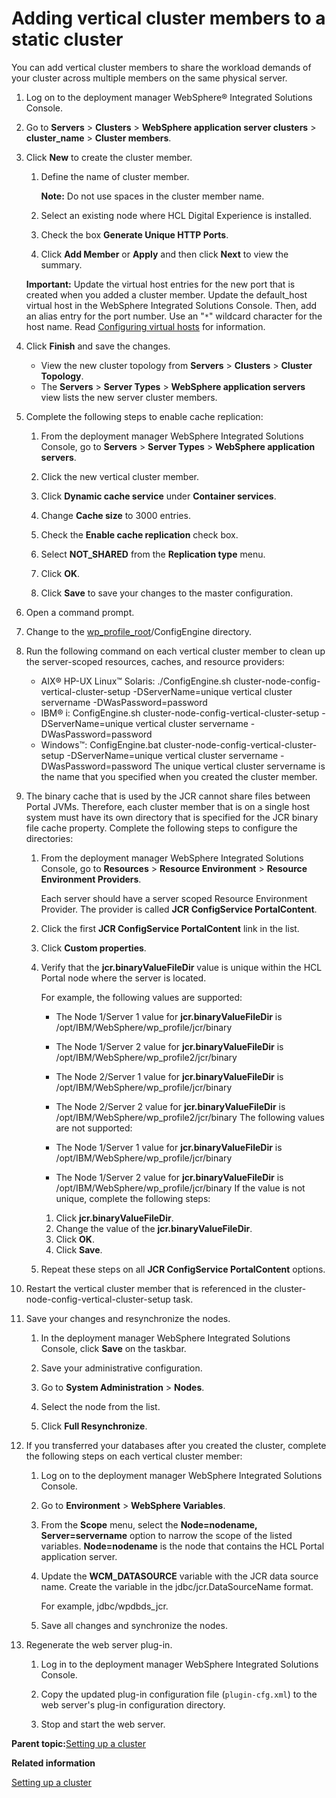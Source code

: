 # Adding vertical cluster members to a static cluster 

You can add vertical cluster members to share the workload demands of your cluster across multiple members on the same physical server.

1.  Log on to the deployment manager WebSphere® Integrated Solutions Console.

2.  Go to **Servers** \> **Clusters** \> **WebSphere application server clusters** \> **cluster\_name** \> **Cluster members**.

3.  Click **New** to create the cluster member.

    1.  Define the name of cluster member.

        **Note:** Do not use spaces in the cluster member name.

    2.  Select an existing node where HCL Digital Experience is installed.

    3.  Check the box **Generate Unique HTTP Ports**.

    4.  Click **Add Member** or **Apply** and then click **Next** to view the summary.

    **Important:** Update the virtual host entries for the new port that is created when you added a cluster member. Update the default\_host virtual host in the WebSphere Integrated Solutions Console. Then, add an alias entry for the port number. Use an "`*`" wildcard character for the host name. Read [Configuring virtual hosts](http://www-01.ibm.com/support/knowledgecenter/SSEQTP_8.5.5/com.ibm.websphere.base.doc/ae/tcws_plugin_vhost.html) for information.

4.  Click **Finish** and save the changes.

    -   View the new cluster topology from **Servers** \> **Clusters** \> **Cluster Topology**.
    -   The **Servers** \> **Server Types** \> **WebSphere application servers** view lists the new server cluster members.
5.  Complete the following steps to enable cache replication:

    1.  From the deployment manager WebSphere Integrated Solutions Console, go to **Servers** \> **Server Types** \> **WebSphere application servers**.

    2.  Click the new vertical cluster member.

    3.  Click **Dynamic cache service** under **Container services**.

    4.  Change **Cache size** to 3000 entries.

    5.  Check the **Enable cache replication** check box.

    6.  Select **NOT\_SHARED** from the **Replication type** menu.

    7.  Click **OK**.

    8.  Click **Save** to save your changes to the master configuration.

6.  Open a command prompt.

7.  Change to the [wp\_profile\_root](../reference/wpsdirstr.md#wp_profile_root)/ConfigEngine directory.

8.  Run the following command on each vertical cluster member to clean up the server-scoped resources, caches, and resource providers:

    -   AIX® HP-UX Linux™ Solaris: ./ConfigEngine.sh cluster-node-config-vertical-cluster-setup -DServerName=unique vertical cluster servername -DWasPassword=password
    -   IBM® i: ConfigEngine.sh cluster-node-config-vertical-cluster-setup -DServerName=unique vertical cluster servername -DWasPassword=password
    -   Windows™: ConfigEngine.bat cluster-node-config-vertical-cluster-setup -DServerName=unique vertical cluster servername -DWasPassword=password
    The unique vertical cluster servername is the name that you specified when you created the cluster member.

9.  The binary cache that is used by the JCR cannot share files between Portal JVMs. Therefore, each cluster member that is on a single host system must have its own directory that is specified for the JCR binary file cache property. Complete the following steps to configure the directories:

    1.  From the deployment manager WebSphere Integrated Solutions Console, go to **Resources** \> **Resource Environment** \> **Resource Environment Providers**.

        Each server should have a server scoped Resource Environment Provider. The provider is called **JCR ConfigService PortalContent**.

    2.  Click the first **JCR ConfigService PortalContent** link in the list.

    3.  Click **Custom properties**.

    4.  Verify that the **jcr.binaryValueFileDir** value is unique within the HCL Portal node where the server is located.

        For example, the following values are supported:

        -   The Node 1/Server 1 value for **jcr.binaryValueFileDir** is /opt/IBM/WebSphere/wp\_profile/jcr/binary
        -   The Node 1/Server 2 value for **jcr.binaryValueFileDir** is /opt/IBM/WebSphere/wp\_profile2/jcr/binary
        -   The Node 2/Server 1 value for **jcr.binaryValueFileDir** is /opt/IBM/WebSphere/wp\_profile/jcr/binary
        -   The Node 2/Server 2 value for **jcr.binaryValueFileDir** is /opt/IBM/WebSphere/wp\_profile2/jcr/binary
        The following values are not supported:

        -   The Node 1/Server 1 value for **jcr.binaryValueFileDir** is /opt/IBM/WebSphere/wp\_profile/jcr/binary
        -   The Node 1/Server 2 value for **jcr.binaryValueFileDir** is /opt/IBM/WebSphere/wp\_profile/jcr/binary
        If the value is not unique, complete the following steps:

        1.  Click **jcr.binaryValueFileDir**.
        2.  Change the value of the **jcr.binaryValueFileDir**.
        3.  Click **OK**.
        4.  Click **Save**.
    5.  Repeat these steps on all **JCR ConfigService PortalContent** options.

10. Restart the vertical cluster member that is referenced in the cluster-node-config-vertical-cluster-setup task.

11. Save your changes and resynchronize the nodes.

    1.  In the deployment manager WebSphere Integrated Solutions Console, click **Save** on the taskbar.

    2.  Save your administrative configuration.

    3.  Go to **System Administration** \> **Nodes**.

    4.  Select the node from the list.

    5.  Click **Full Resynchronize**.

12. If you transferred your databases after you created the cluster, complete the following steps on each vertical cluster member:

    1.  Log on to the deployment manager WebSphere Integrated Solutions Console.

    2.  Go to **Environment** \> **WebSphere Variables**.

    3.  From the **Scope** menu, select the **Node=nodename, Server=servername** option to narrow the scope of the listed variables. **Node=nodename** is the node that contains the HCL Portal application server.

    4.  Update the **WCM\_DATASOURCE** variable with the JCR data source name. Create the variable in the jdbc/jcr.DataSourceName format.

        For example, jdbc/wpdbds\_jcr.

    5.  Save all changes and synchronize the nodes.

13. Regenerate the web server plug-in.

    1.  Log in to the deployment manager WebSphere Integrated Solutions Console.

    2.  Copy the updated plug-in configuration file \(`plugin-cfg.xml`\) to the web server's plug-in configuration directory.

    3.  Stop and start the web server.


**Parent topic:**[Setting up a cluster ](../config/config_cluster.md)

**Related information**  


[Setting up a cluster ](../config/config_cluster.md)

